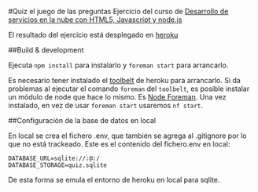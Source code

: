 #Quiz el juego de las preguntas
Ejercicio del curso de [Desarrollo de servicios en la nube con HTML5, Javascript y node.js](https://www.miriadax.net/web/javascript-node-js)

El resultado del ejercicio está desplegado en [heroku](https://quiz-pcollazos-2015.herokuapp.com)

##Build & development

Ejecuta `npm install` para instalarlo y `foreman start` para arrancarlo.

Es necesario tener instalado el [toolbelt](https://toolbelt.heroku.com/) de heroku para arrancarlo.
Si da problemas al ejecutar el comando `foreman` del `toolbelt`, es posible instalar un módulo de node que hace lo mismo. Es [Node Foreman](https://github.com/strongloop/node-foreman). Una vez instalado, en vez de usar `foreman start` usaremos `nf start`.

##Configuración de la base de datos en local

En local se crea el fichero .env, que también se agrega al .gitignore por lo que no está trackeado. Este es el contenido del fichero.env en local:

    DATABASE_URL=sqlite://:@:/
    DATABASE_STORAGE=quiz.sqlite

De esta forma se emula el entorno de heroku en local para sqlite.


